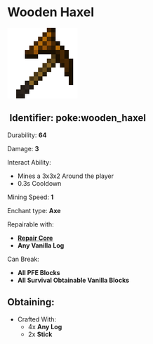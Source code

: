 # Wooden Haxel

![](https://github.com/ItsMePok/PFE/blob/wikiAssets/wikiMain/wooden_haxel.png?raw=true)

## <img src="https://minecraft.wiki/images/Name_Tag_JE2_BE2.png?cbdc1" alt="" data-size="line"> Identifier: **poke:wooden\_haxel**

Durability: **64**

Damage: **3**

Interact Ability:

* Mines a 3x3x2 Around the player
* 0.3s Cooldown

Mining Speed: **1**

Enchant type: **Axe**

Repairable with:

* [**Repair Core**](https://pfewiki.gitbook.io/home/items/cores/repair-core)
* **Any Vanilla Log**

Can Break:

* **All PFE Blocks**
* **All Survival Obtainable Vanilla Blocks**

## Obtaining:

* Crafted With:
  * 4x **Any Log**
  * 2x **Stick**
